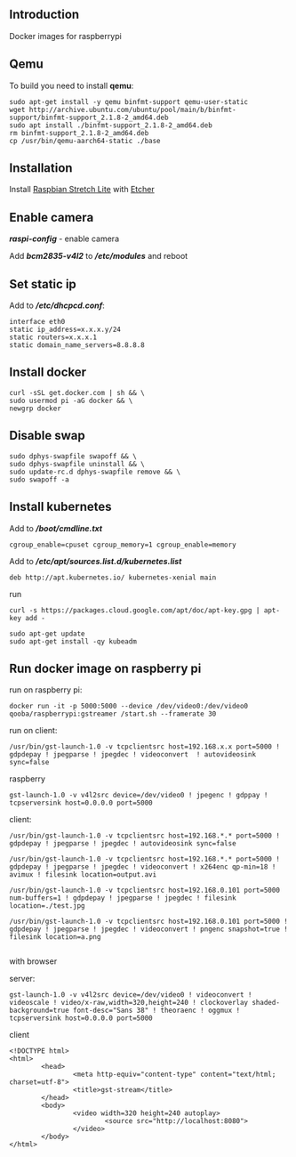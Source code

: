 ## Introduction

Docker images for raspberrypi 

## Qemu

To build you need to install **qemu**:
```
sudo apt-get install -y qemu binfmt-support qemu-user-static
wget http://archive.ubuntu.com/ubuntu/pool/main/b/binfmt-support/binfmt-support_2.1.8-2_amd64.deb
sudo apt install ./binfmt-support_2.1.8-2_amd64.deb
rm binfmt-support_2.1.8-2_amd64.deb
cp /usr/bin/qemu-aarch64-static ./base
```

## Installation

Install [Raspbian Stretch Lite](https://www.raspberrypi.org/downloads/raspbian/) with [Etcher](https://www.balena.io/etcher/)

## Enable camera

***raspi-config*** - enable camera

Add ***bcm2835-v4l2*** to ***/etc/modules*** and reboot

## Set static ip

Add to ***/etc/dhcpcd.conf***:
```
interface eth0
static ip_address=x.x.x.y/24
static routers=x.x.x.1
static domain_name_servers=8.8.8.8
```

## Install docker

```
curl -sSL get.docker.com | sh && \
sudo usermod pi -aG docker && \
newgrp docker
```

## Disable swap

```
sudo dphys-swapfile swapoff && \
sudo dphys-swapfile uninstall && \
sudo update-rc.d dphys-swapfile remove && \
sudo swapoff -a
```

## Install kubernetes

Add to ***/boot/cmdline.txt***
```
cgroup_enable=cpuset cgroup_memory=1 cgroup_enable=memory
```

Add to ***/etc/apt/sources.list.d/kubernetes.list***
```
deb http://apt.kubernetes.io/ kubernetes-xenial main
```

run
```
curl -s https://packages.cloud.google.com/apt/doc/apt-key.gpg | apt-key add -
```

```
sudo apt-get update
sudo apt-get install -qy kubeadm
```

## Run docker image on raspberry pi

run on raspberry pi:
```
docker run -it -p 5000:5000 --device /dev/video0:/dev/video0 qooba/raspberrypi:gstreamer /start.sh --framerate 30
```

run on client:
```
/usr/bin/gst-launch-1.0 -v tcpclientsrc host=192.168.x.x port=5000 ! gdpdepay ! jpegparse ! jpegdec ! videoconvert  ! autovideosink sync=false
```


raspberry
```
gst-launch-1.0 -v v4l2src device=/dev/video0 ! jpegenc ! gdppay ! tcpserversink host=0.0.0.0 port=5000
```

client:
```
/usr/bin/gst-launch-1.0 -v tcpclientsrc host=192.168.*.* port=5000 ! gdpdepay ! jpegparse ! jpegdec ! autovideosink sync=false

/usr/bin/gst-launch-1.0 -v tcpclientsrc host=192.168.*.* port=5000 ! gdpdepay ! jpegparse ! jpegdec ! videoconvert ! x264enc qp-min=18 ! avimux ! filesink location=output.avi

/usr/bin/gst-launch-1.0 -v tcpclientsrc host=192.168.0.101 port=5000 num-buffers=1 ! gdpdepay ! jpegparse ! jpegdec ! filesink location=./test.jpg

/usr/bin/gst-launch-1.0 -v tcpclientsrc host=192.168.0.101 port=5000 ! gdpdepay ! jpegparse ! jpegdec ! videoconvert ! pngenc snapshot=true ! filesink location=a.png


```


with browser 

server:
```
gst-launch-1.0 -v v4l2src device=/dev/video0 ! videoconvert ! videoscale ! video/x-raw,width=320,height=240 ! clockoverlay shaded-background=true font-desc="Sans 38" ! theoraenc ! oggmux ! tcpserversink host=0.0.0.0 port=5000
```

client
```
<!DOCTYPE html>
<html>
        <head>
                <meta http-equiv="content-type" content="text/html; charset=utf-8">
                <title>gst-stream</title>
        </head>
        <body>
                <video width=320 height=240 autoplay>
                        <source src="http://localhost:8080">
                </video>
        </body>
</html>
```
